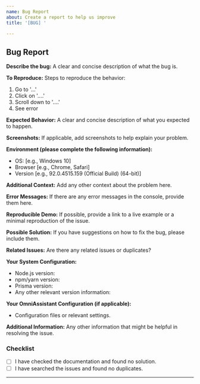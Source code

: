 ```yaml
---
name: Bug Report
about: Create a report to help us improve
title: '[BUG] '

---
```


## Bug Report

**Describe the bug:**
A clear and concise description of what the bug is.

**To Reproduce:**
Steps to reproduce the behavior:
1. Go to '...'
2. Click on '....'
3. Scroll down to '....'
4. See error

**Expected Behavior:**
A clear and concise description of what you expected to happen.

**Screenshots:**
If applicable, add screenshots to help explain your problem.

**Environment (please complete the following information):**
 - OS: [e.g., Windows 10]
 - Browser [e.g., Chrome, Safari]
 - Version [e.g., 92.0.4515.159 (Official Build) (64-bit)]

**Additional Context:**
Add any other context about the problem here.

**Error Messages:**
If there are any error messages in the console, provide them here.

**Reproducible Demo:**
If possible, provide a link to a live example or a minimal reproduction of the issue.

**Possible Solution:**
If you have suggestions on how to fix the bug, please include them.

**Related Issues:**
Are there any related issues or duplicates?

**Your System Configuration:**
- Node.js version:
- npm/yarn version:
- Prisma version:
- Any other relevant version information:

**Your OmniAssistant Configuration (if applicable):**
- Configuration files or relevant settings.

**Additional Information:**
Any other information that might be helpful in resolving the issue.

### Checklist

- [ ] I have checked the documentation and found no solution.
- [ ] I have searched the issues and found no duplicates.

---
